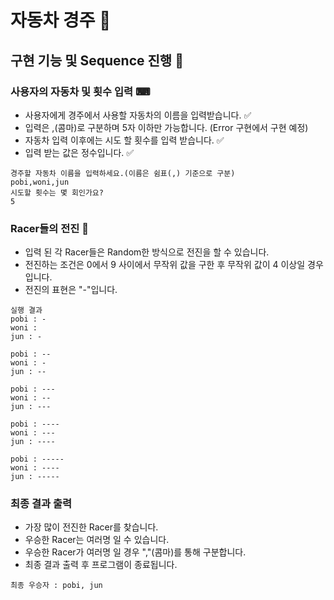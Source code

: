 # 자동차 경주 🚗

## 구현 기능 및 Sequence 진행 🧾

### 사용자의 자동차 및 횟수 입력 ⌨

- 사용자에게 경주에서 사용할 자동차의 이름을 입력받습니다. ✅
- 입력은 ,(콤마)로 구분하며 5자 이하만 가능합니다. (Error 구현에서 구현 예정)
- 자동차 입력 이후에는 시도 할 횟수를 입력 받습니다. ✅
- 입력 받는 값은 정수입니다. ✅

```
경주할 자동차 이름을 입력하세요.(이름은 쉼표(,) 기준으로 구분)
pobi,woni,jun
시도할 횟수는 몇 회인가요?
5
```

### Racer들의 전진 🚩

- 입력 된 각 Racer들은 Random한 방식으로 전진을 할 수 있습니다.
- 전진하는 조건은 0에서 9 사이에서 무작위 값을 구한 후 무작위 값이 4 이상일 경우입니다.
- 전진의 표현은 "-"입니다.

```
실행 결과
pobi : -
woni :
jun : -

pobi : --
woni : -
jun : --

pobi : ---
woni : --
jun : ---

pobi : ----
woni : ---
jun : ----

pobi : -----
woni : ----
jun : -----
```

### 최종 결과 출력

- 가장 많이 전진한 Racer를 찾습니다.
- 우승한 Racer는 여러명 일 수 있습니다.
- 우승한 Racer가 여러명 일 경우 ","(콤마)를 통해 구분합니다.
- 최종 결과 출력 후 프로그램이 종료됩니다.

```
최종 우승자 : pobi, jun
```
